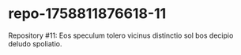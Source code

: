 # repo-1758811876618-11
Repository #11: Eos speculum tolero vicinus distinctio sol bos decipio deludo spoliatio.
